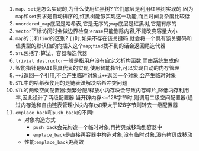 1. `map、set`是怎么实现的,为什么使用红黑树?
   它们底层是利用红黑树实现的.因为`map`和`set`要求是自动排序的,红黑树能够实现这一功能,而且时间复杂度比较低
2. `unordered_map`底层是哈希表,它是无序的;`map`底层是红黑树,它是有序的
3. `vector`下标访问时会做边界检查;`erase`只能删除内容,不能改变容量大小
4. `map`的`[]`和`find`的区别?
   `[]`时,如果不存在该关键码,就会将一个具有该关键码和值类型的默认值的向插入这个`map`;`find`找不到的话会返回尾迭代器
5. `STL`包括了:算法、容器和迭代器
6. `trivial destructor`一般是指用户没有自定义析构函数,而由系统生成的
7. 智能指针是`RAII`最具代表的实现,使用智能指针,可以实现自动的内存管理
8. `++i`返回一个引用,不会产生临时对象;`i++`返回一个对象,会产生临时对象
9. `STL`中的哈希表使用的是链表法解决哈希冲突问题
10. `STL`的两级空间配置器:频繁分配/释放小内存块会导致内存碎片,降低内存利用率,因此设计了两级配置器.当开辟内存<=128字节时,则调用二级空间配置器(通过内存池和自由链表管理小块内存);如果大于128字节则转去一级配置器
11. `emplace_back`和`push_back`的不同:
    * 对象构造方式
      - `push_back`会先构造一个临时对象,再拷贝或移动到容器中
      - `emplace_back`是直接再容器中构造对象,没有临时对象,没有拷贝或移动
    * 性能:`emplace_back`更高效  